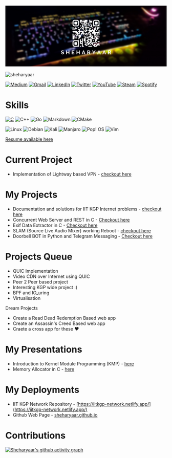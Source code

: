 <head>
  <link rel="stylesheet" href="https://cdn.jsdelivr.net/gh/devicons/devicon@v2.14.0/devicon.min.css">
</head>
<p align="center"> <img src="sheharyaar-zoomed-cropped.png" alt="wall"/></p>

<p align="left"> <img src="https://komarev.com/ghpvc/?username=sheharyaar&label=Profile%20views&color=0e75b6&&style=flat-square" alt="sheharyaar" /> </p>

[![Medium](https://img.shields.io/badge/Medium-12100E?style=for-the-badge&logo=medium&logoColor=white)](https://lagnos.medium.com/)
[![Gmail](https://img.shields.io/badge/Gmail-D14836?style=for-the-badge&logo=gmail&logoColor=white)](mailto:sheharyaar48@gmail.com)
[![LinkedIn](https://img.shields.io/badge/linkedin-%230077B5.svg?style=for-the-badge&logo=linkedin&logoColor=white)](https://www.linkedin.com/in/lagnos/)
[![Twitter](https://img.shields.io/badge/lagnos-%231DA1F2.svg?style=for-the-badge&logo=Twitter&logoColor=white)](https://twitter.com/_lagnos)
[![YouTube](https://img.shields.io/badge/lagn0s%20gaming-%23FF0000.svg?style=for-the-badge&logo=YouTube&logoColor=white)](https://www.youtube.com/channel/UCThLNTE_zdGUZg7ajouIk-g)
[![Steam](https://img.shields.io/badge/steam-%23000000.svg?style=for-the-badge&logo=steam&logoColor=white)](https://steamcommunity.com/id/lagnos_andras)
[![Spotify](https://img.shields.io/badge/Spotify-1ED760?style=for-the-badge&logo=spotify&logoColor=white)](https://open.spotify.com/user/8qjo103jdug4dxduuxgxf7k56?si=a7ccc1e9176f4a31)


# Skills

[![C](https://img.shields.io/badge/c-%2300599C.svg?style=for-the-badge&logo=c&logoColor=white)](https://github.com/sheharyaar/C-Programming-Cookbook/)
![C++](https://img.shields.io/badge/c++-%2300599C.svg?style=for-the-badge&logo=c%2B%2B&logoColor=white)
![Go](https://img.shields.io/badge/go-%2300ADD8.svg?style=for-the-badge&logo=go&logoColor=white)
![Markdown](https://img.shields.io/badge/markdown-%23000000.svg?style=for-the-badge&logo=markdown&logoColor=white)
![CMake](https://img.shields.io/badge/CMake-%23008FBA.svg?style=for-the-badge&logo=cmake&logoColor=white)

![Linux](https://img.shields.io/badge/Linux-FCC624?style=for-the-badge&logo=linux&logoColor=black)
![Debian](https://img.shields.io/badge/Debian-D70A53?style=for-the-badge&logo=debian&logoColor=white)
![Kali](https://img.shields.io/badge/Kali-268BEE?style=for-the-badge&logo=kalilinux&logoColor=white)
![Manjaro](https://img.shields.io/badge/Manjaro-35BF5C?style=for-the-badge&logo=Manjaro&logoColor=white)
![Pop! OS](https://img.shields.io/badge/Pop!_OS-48B9C7?style=for-the-badge&logo=Pop!_OS&logoColor=white) 
![Vim](https://img.shields.io/badge/VIM-%2311AB00.svg?style=for-the-badge&logo=vim&logoColor=white)

[Resume available here](./sheharyaar_resume.pdf)

# Current Project

- Implementation of Lightway based VPN - [checkout here](https://github.com/sheharyaar/lagnos-vpn)

# My Projects

- Documentation and solutions for IIT KGP Internet problems - [checkout here](https://github.com/sheharyaar/iit-kgp-network)
- Concurrent Web Server and REST in C - [Checkout here](https://github.com/sheharyaar/web-server-in-c)
- Exif Data Extractor in C - [Checkout here](https://github.com/sheharyaar/exif-data-extractor)
- SLAM (Source Live Audio Mixer) working Reboot - [checkout here](https://github.com/sheharyaar/SLAM-Reboot/)
- Doorbell BOT in Python and Telegram Messaging - [Checkout here](https://github.com/sheharyaar/DoorBOT-Telegram)

# Projects Queue

- QUIC Implementation
- Video CDN over Internet using QUIC
- Peer 2 Peer based project
- Interesting KGP wide project :)
- BPF and IO_uring 
- Virtualisation


Dream Projects

- Create a Read Dead Redemption Based web app
- Create an Assassin's Creed Based web app
- Craete a cross app for these ♥️

# My Presentations
- Introduction to Kernel Module Programming (KMP) - [here](./KMP.pdf)
- Memory Allocator in C - [here](./Memory%20Allocators.pdf)

# My Deployments

- IIT KGP Network Repository - [https://iitkgp-network.netlify.app/](https://iitkgp-network.netlify.app/)
- Github Web Page - [sheharyaar.github.io](https://sheharyaar.github.io/)

# Contributions

[![Sheharyaar's github activity graph](https://activity-graph.herokuapp.com/graph?username=sheharyaar&theme=rogue)](https://github.com/sheharyaar#my-presentations)
